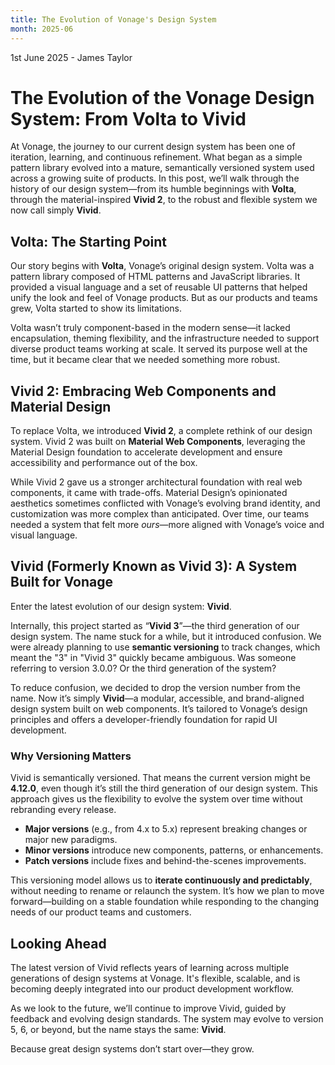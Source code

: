 ```yaml
---
title: The Evolution of Vonage's Design System
month: 2025-06
---
```


1st June 2025 - James Taylor

# The Evolution of the Vonage Design System: From Volta to Vivid

At Vonage, the journey to our current design system has been one of iteration, learning, and continuous refinement. What began as a simple pattern library evolved into a mature, semantically versioned system used across a growing suite of products. In this post, we’ll walk through the history of our design system—from its humble beginnings with **Volta**, through the material-inspired **Vivid 2**, to the robust and flexible system we now call simply **Vivid**.

## Volta: The Starting Point

Our story begins with **Volta**, Vonage’s original design system. Volta was a pattern library composed of HTML patterns and JavaScript libraries. It provided a visual language and a set of reusable UI patterns that helped unify the look and feel of Vonage products. But as our products and teams grew, Volta started to show its limitations.

Volta wasn’t truly component-based in the modern sense—it lacked encapsulation, theming flexibility, and the infrastructure needed to support diverse product teams working at scale. It served its purpose well at the time, but it became clear that we needed something more robust.

## Vivid 2: Embracing Web Components and Material Design

To replace Volta, we introduced **Vivid 2**, a complete rethink of our design system. Vivid 2 was built on **Material Web Components**, leveraging the Material Design foundation to accelerate development and ensure accessibility and performance out of the box.

While Vivid 2 gave us a stronger architectural foundation with real web components, it came with trade-offs. Material Design’s opinionated aesthetics sometimes conflicted with Vonage’s evolving brand identity, and customization was more complex than anticipated. Over time, our teams needed a system that felt more _ours_—more aligned with Vonage’s voice and visual language.

## Vivid (Formerly Known as Vivid 3): A System Built for Vonage

Enter the latest evolution of our design system: **Vivid**.

Internally, this project started as “**Vivid 3**”—the third generation of our design system. The name stuck for a while, but it introduced confusion. We were already planning to use **semantic versioning** to track changes, which meant the "3" in "Vivid 3" quickly became ambiguous. Was someone referring to version 3.0.0? Or the third generation of the system?

To reduce confusion, we decided to drop the version number from the name. Now it’s simply **Vivid**—a modular, accessible, and brand-aligned design system built on web components. It’s tailored to Vonage’s design principles and offers a developer-friendly foundation for rapid UI development.

### Why Versioning Matters

Vivid is semantically versioned. That means the current version might be **4.12.0**, even though it’s still the third generation of our design system. This approach gives us the flexibility to evolve the system over time without rebranding every release.

- **Major versions** (e.g., from 4.x to 5.x) represent breaking changes or major new paradigms.
- **Minor versions** introduce new components, patterns, or enhancements.
- **Patch versions** include fixes and behind-the-scenes improvements.

This versioning model allows us to **iterate continuously and predictably**, without needing to rename or relaunch the system. It’s how we plan to move forward—building on a stable foundation while responding to the changing needs of our product teams and customers.

## Looking Ahead

The latest version of Vivid reflects years of learning across multiple generations of design systems at Vonage. It's flexible, scalable, and is becoming deeply integrated into our product development workflow.

As we look to the future, we’ll continue to improve Vivid, guided by feedback and evolving design standards. The system may evolve to version 5, 6, or beyond, but the name stays the same: **Vivid**.

Because great design systems don’t start over—they grow.
